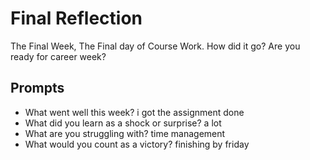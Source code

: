 # Final Reflection
The Final Week, The Final day of Course Work. How did it go? Are you ready for career week?

## Prompts
- What went well this week? i got the assignment done 
- What did you learn as a shock or surprise? a lot 
- What are you struggling with? time management 
- What would you count as a victory? finishing by friday